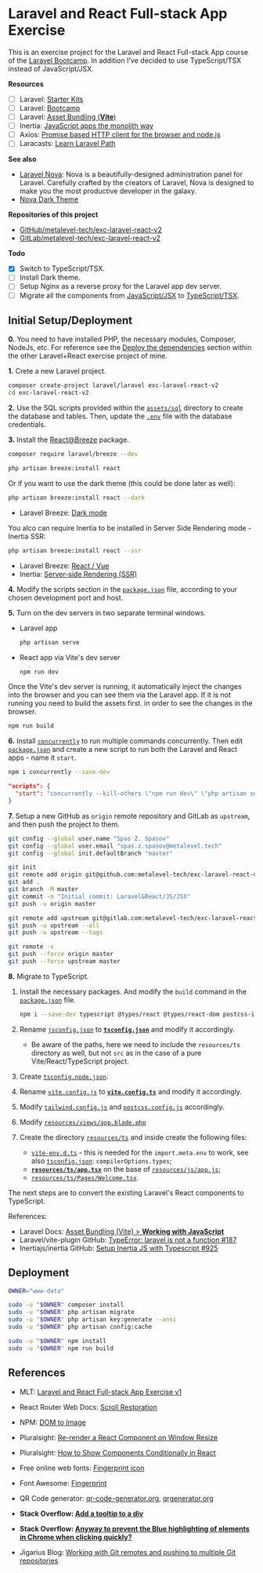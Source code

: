# Laravel and React Full-stack App Exercise

This is an exercise project for the Laravel and React Full-stack App course of the [Laravel Bootcamp](https://bootcamp.laravel.com/). In addition I've decided to use TypeScript/TSX instead of JavaScript/JSX.

**Resources**

- [ ] Laravel: [Starter Kits](https://laravel.com/docs/10.x/starter-kits#breeze-and-inertia)
- [ ] Laravel: [Bootcamp](https://bootcamp.laravel.com/)
- [ ] Laravel: [Asset Bundling (**Vite**)](https://laravel.com/docs/10.x/vite)
- [ ] Inertia: [JavaScript apps the monolith way](https://inertiajs.com/)
- [ ] Axios: [Promise based HTTP client for the browser and node.js](https://axios-http.com/)
- [ ] Laracasts: [Learn Laravel Path](https://laracasts.com/path)

**See also**

- [Laravel Nova](https://nova.laravel.com/): Nova is a beautifully-designed administration panel for Laravel. Carefully crafted by the creators of Laravel, Nova is designed to make you the most productive developer in the galaxy.
- [Nova Dark Theme](https://github.com/David-Griffiths/Nova-Dark-Theme)

**Repositories of this project**

- [GitHub/metalevel-tech/exc-laravel-react-v2](https://github.com/metalevel-tech/exc-laravel-react-v2)
- [GitLab/metalevel-tech/exc-laravel-react-v2](https://gitlab.com/metalevel-tech/exc-laravel-react-v2)

**Todo**

- [x] Switch to TypeScript/TSX.
- [ ] Install Dark theme.
- [ ] Setup Nginx as a reverse proxy for the Laravel app dev server.
- [ ] Migrate all the components from [JavaScript/JSX](resources/js) to [TypeScript/TSX](resources/ts).

## Initial Setup/Deployment

**0.** You need to have installed PHP, the necessary modules, Composer, NodeJs, etc. For reference see the [Deploy the dependencies](https://github.com/metalevel-tech/exc-laravel-react-v1#deploy-the-dependencies) section within the other Laravel+React exercise project of mine.

**1.** Crete a new Laravel project.

```bash
composer create-project laravel/laravel exc-laravel-react-v2
cd exc-laravel-react-v2
```

**2.** Use the SQL scripts provided within the [`assets/sql`](assets/) directory to create the database and tables. Then, update the [`.env`](.env) file with the database credentials.

**3.** Install the [React@Breeze](https://bootcamp.laravel.com/inertia/installation#installing-laravel-breeze) package.

```bash
composer require laravel/breeze --dev
```

```bash
php artisan breeze:install react
```

Or if you want to use the dark theme (this could be done later as well):

```bash
php artisan breeze:install react --dark
```

- Laravel Breeze: [Dark mode](https://laravel.com/docs/10.x/starter-kits#dark-mode)

You alco can require Inertia to be installed in Server Side Rendering mode -  Inertia SSR:

```bash
php artisan breeze:install react --ssr
```

- Laravel Breeze: [React / Vue](https://laravel.com/docs/10.x/starter-kits#server-side-rendering)
- Inertia: [Server-side Rendering (SSR)](https://inertiajs.com/server-side-rendering)

**4.** Modify the scripts section in the [`package.json`](exc-laravel-react-v2/package.json) file, according to your chosen development port and host.

**5.** Turn on the dev servers in two separate terminal windows.

- Laravel app

  ```bash
  php artisan serve
  ```

- React app via Vite's dev server

  ```bash
  npm run dev
  ```

Once the Vite's dev server is running, it automatically inject the changes into the browser and you can see them via the Laravel app. If it is not running you need to build the assets first. in order to see the changes in the browser.

```bash
npm run build
```

**6.** Install [`concurrently`](https://www.npmjs.com/package/concurrently) to run multiple commands concurrently. Then edit [`package.json`](exc-laravel-react-v2/package.json) and create a new script to run both the Laravel and React apps - name it `start`.

```bash
npm i concurrently --save-dev
```

```json
"scripts": {
  "start": "concurrently --kill-others \"npm run dev\" \"php artisan serve\"",
}
```

**7.** Setup a new GitHub as `origin` remote repository and GitLab as `upstream`, and then push the project to them.

```bash
git config --global user.name "Spas Z. Spasov"
git config --global user.email "spas.z.spasov@metalevel.tech"
git config --global init.defaultBranch "master"
```

```bash
git init
git remote add origin git@github.com:metalevel-tech/exc-laravel-react-v2.git
git add .
git branch -M master
git commit -m "Initial commit: Laravel&React/JS/JSX"
git push -u origin master
```

```bash
git remote add upstream git@gitlab.com:metalevel-tech/exc-laravel-react-v2.git
git push -u upstream --all
git push -u upstream --tags
```

```bash
git remote -v
git push --force origin master
git push --force upstream master
```

**8.** Migrate to TypeScript.

1. Install the necessary packages. And modify the `build` command in the [`package.json`](./package-lock.json) file.

    ```bash
    npm i --save-dev typescript @types/react @types/react-dom postcss-import
    ```

2. Rename [`jsconfig.json`](https://github.com/metalevel-tech/exc-laravel-react-v2/blob/JS/JSX/jsconfig.json) to [**`tsconfig.json`**](./tsconfig.json) and modify it accordingly.

    - Be aware of the paths, here we need to include the `resources/ts` directory as well, but not `src` as in the case of a pure Vite/React/TypeScript project.

3. Create [`tsconfig.node.json`](./tsconfig.node.json).

4. Rename [`vite.config.js`](https://github.com/metalevel-tech/exc-laravel-react-v2/blob/JS/JSX/vite.config.js) to [**`vite.config.ts`**](./vite.config.ts) and modify it accordingly.

5. Modify [`tailwind.config.js`](./tailwind.config.js) and [`postcss.config.js`](./postcss.config.js) accordingly.

6. Modify [`resources/views/app.blade.php`](./resources/views/app.blade.php)

7. Create the directory [`resources/ts`](./resources/ts) and inside create the following files:

    - [`vite-env.d.ts`](./resources/ts/vite-env.d.ts) - this is needed for the `import.meta.env` to work, see also [`tsconfig.json`](./tsconfig.json): `compilerOptions.types`;
    - [**`resources/ts/app.tsx`**](./resources/ts/app.tsx) on the base of [`resources/js/app.js`](./resources/js/app.js);
    - [`resources/ts/Pages/Welcome.tsx`](./resources/ts/Pages/Welcome.tsx).

The next steps are to convert the existing Laravel's React components to TypeScript.

References:

- Laravel Docs: [Asset Bundling (Vite) > **Working with JavaScript**](https://laravel.com/docs/10.x/vite#working-with-scripts)
- Laravel/vite-plugin GitHub: [TypeError: laravel is not a function #187](https://github.com/laravel/vite-plugin/issues/187#issuecomment-1355037204)
- Inertiajs/inertia GitHub: [Setup Inertia JS with Typescript #925](https://github.com/inertiajs/inertia/discussions/925)

## Deployment

```bash
OWNER="www-data"
```

```bash
sudo -u "$OWNER" composer install
sudo -u "$OWNER" php artisan migrate
sudo -u "$OWNER" php artisan key:generate --ansi
sudo -u "$OWNER" php artisan config:cache
```

```bash
sudo -u "$OWNER" npm install
sudo -u "$OWNER" npm run build
```

## References

- MLT: [Laravel and React Full-stack App Exercise v1](https://github.com/metalevel-tech/exc-laravel-react-v1)

- React Router Web Docs: [Scroll Restoration](https://v5.reactrouter.com/web/guides/scroll-restoration)
- NPM: [DOM to Image](https://www.npmjs.com/package/dom-to-image)
- Pluralsight: [Re-render a React Component on Window Resize](https://www.pluralsight.com/guides/re-render-react-component-on-window-resize)
- Pluralsight: [How to Show Components Conditionally in React](https://www.pluralsight.com/guides/how-to-show-components-conditionally-react)
- Free online web fonts: [Fingerprint icon](https://www.onlinewebfonts.com/icon/search?q=fingerprint)
- Font Awesome: [Fingerprint](https://fontawesome.com/icons/fingerprint)
- QR Code generator: [qr-code-generator.org](https://qr-code-generator.org/), [qrgenerator.org](https://qrgenerator.org/)
- **Stack Overflow: [Add a tooltip to a div](https://stackoverflow.com/a/25813336/6543935)**
- **Stack Overflow: [Anyway to prevent the Blue highlighting of elements in Chrome when clicking quickly?](https://stackoverflow.com/a/21003770/6543935)**
- Jigarius Blog: [Working with Git remotes and pushing to multiple Git repositories](https://jigarius.com/blog/multiple-git-remote-repositories)
